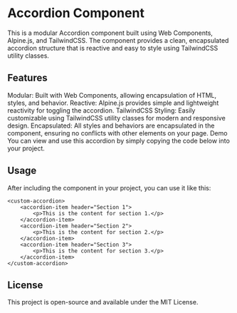 # Accordion Component
This is a modular Accordion component built using Web Components, Alpine.js, and TailwindCSS. The component provides a clean, encapsulated accordion structure that is reactive and easy to style using TailwindCSS utility classes.

## Features
Modular: Built with Web Components, allowing encapsulation of HTML, styles, and behavior.
Reactive: Alpine.js provides simple and lightweight reactivity for toggling the accordion.
TailwindCSS Styling: Easily customizable using TailwindCSS utility classes for modern and responsive design.
Encapsulated: All styles and behaviors are encapsulated in the component, ensuring no conflicts with other elements on your page.
Demo
You can view and use this accordion by simply copying the code below into your project.

## Usage
After including the component in your project, you can use it like this:

    <custom-accordion>
        <accordion-item header="Section 1">
            <p>This is the content for section 1.</p>
        </accordion-item>
        <accordion-item header="Section 2">
            <p>This is the content for section 2.</p>
        </accordion-item>
        <accordion-item header="Section 3">
            <p>This is the content for section 3.</p>
        </accordion-item>
    </custom-accordion>

## License
This project is open-source and available under the MIT License.
